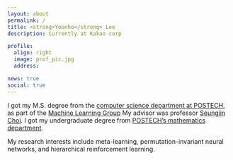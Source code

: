 ```yaml
---
layout: about
permalink: /
title: <strong>Yoonho</strong> Lee
description: Currently at Kakao corp

profile:
  align: right
  image: prof_pic.jpg
  address: 

news: true
social: true
---
```


I got my M.S. degree from the [computer science department at
POSTECH](https://cse.postech.ac.kr/),
as part of the [Machine Learning Group](http://mlg.postech.ac.kr/)
My advisor was professor [Seungjin Choi](http://mlg.postech.ac.kr/~seungjin/).
I got my undergraduate degree from [POSTECH’s mathematics
department](http://math.postech.ac.kr/).

My research interests include meta-learning, permutation-invariant neural networks, and hierarchical reinforcement learning.

